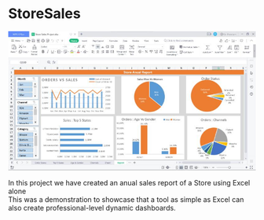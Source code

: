 # StoreSales

![](https://github.com/ShivHanda/StoreSales/blob/main/Store%20Sales.jpeg)

In this project we have created an anual sales report of a Store using Excel alone
<br/> This was a demonstration to showcase that a tool as simple as Excel can also create professional-level dynamic dashboards.

